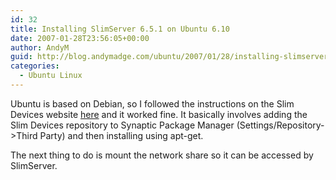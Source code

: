 ```yaml
---
id: 32
title: Installing SlimServer 6.5.1 on Ubuntu 6.10
date: 2007-01-28T23:56:05+00:00
author: AndyM
guid: http://blog.andymadge.com/ubuntu/2007/01/28/installing-slimserver-651-on-ubuntu-610/
categories:
  - Ubuntu Linux
---
```

Ubuntu is based on Debian, so I followed the instructions on the Slim Devices website [here](http://wiki.slimdevices.com/index.php/Debian_Package) and it worked fine. It basically involves adding the Slim Devices repository to Synaptic Package Manager (Settings/Repository->Third Party) and then installing using apt-get.

The next thing to do is mount the network share so it can be accessed by SlimServer.
